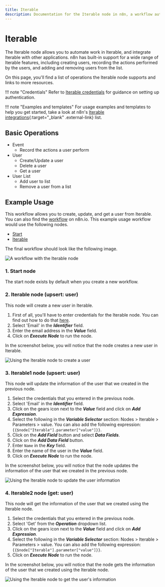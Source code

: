 ```yaml
---
title: Iterable
description: Documentation for the Iterable node in n8n, a workflow automation platform. Includes details of operations and configuration, and links to examples and credentials information.
---
```


# Iterable

The Iterable node allows you to automate work in Iterable, and integrate Iterable with other applications. n8n has built-in support for a wide range of Iterable features, including creating users, recording the actions performed by the users, and adding and removing users from the list. 

On this page, you'll find a list of operations the Iterable node supports and links to more resources.

!!! note "Credentials"
    Refer to [Iterable credentials](/integrations/builtin/credentials/iterable/) for guidance on setting up authentication. 

!!! note "Examples and templates"
    For usage examples and templates to help you get started, take a look at n8n's [Iterable integrations](https://n8n.io/integrations/iterable/){:target="_blank" .external-link} list.


## Basic Operations

* Event
    * Record the actions a user perform
* User
    * Create/Update a user
    * Delete a user
    * Get a user
* User List
    * Add user to list
    * Remove a user from a list

## Example Usage

This workflow allows you to create, update, and get a user from Iterable. You can also find the [workflow](https://n8n.io/workflows/813) on n8n.io. This example usage workflow would use the following nodes.
- [Start](/integrations/builtin/core-nodes/n8n-nodes-base.start/)
- [Iterable]()

The final workflow should look like the following image.

![A workflow with the Iterable node](/_images/integrations/builtin/app-nodes/iterable/workflow.png)

### 1. Start node

The start node exists by default when you create a new workflow.


### 2. Iterable node (upsert: user)

This node will create a new user in Iterable.

1. First of all, you'll have to enter credentials for the Iterable node. You can find out how to do that [here](/integrations/builtin/credentials/iterable/).
2. Select 'Email' in the ***Identifier*** field.
3. Enter the email address in the ***Value*** field.
4. Click on ***Execute Node*** to run the node.

In the screenshot below, you will notice that the node creates a new user in Iterable.

![Using the Iterable node to create a user](/_images/integrations/builtin/app-nodes/iterable/iterable_node.png)

### 3. Iterable1 node (upsert: user)

This node will update the information of the user that we created in the previous node.


1. Select the credentials that you entered in the previous node.
2. Select 'Email' in the ***Identifier*** field.
3. Click on the gears icon next to the ***Value*** field and click on ***Add Expression***.
4. Select the following in the ***Variable Selector*** section: Nodes > Iterable > Parameters > value. You can also add the following expression: `{{$node["Iterable"].parameter["value"]}}`.
5. Click on the ***Add Field*** button and select ***Data Fields***.
6. Click on the ***Add Data Field*** button.
7. Enter `Name` in the ***Key*** field.
8. Enter the name of the user in the ***Value*** field.
9. Click on ***Execute Node*** to run the node.

In the screenshot below, you will notice that the node updates the information of the user that we created in the previous node.

![Using the Iterable node to update the user information](/_images/integrations/builtin/app-nodes/iterable/iterable1_node.png)



### 4. Iterable2 node (get: user)

This node will get the information of the user that we created using the Iterable node.


1. Select the credentials that you entered in the previous node.
2. Select 'Get' from the ***Operation*** dropdown list.
3. Click on the gears icon next to the ***Value*** field and click on ***Add Expression***.
4. Select the following in the ***Variable Selector*** section: Nodes > Iterable > Parameters > value. You can also add the following expression: `{{$node["Iterable"].parameter["value"]}}`.
5. Click on ***Execute Node*** to run the node.

In the screenshot below, you will notice that the node gets the information of the user that we created using the Iterable node.

![Using the Iterable node to get the user's information](/_images/integrations/builtin/app-nodes/iterable/iterable2_node.png)

